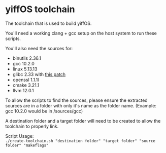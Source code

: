 # yiffOS toolchain
The toolchain that is used to build yiffOS.

You'll need a working clang + gcc setup on the host system to run these scripts.
 
You'll also need the sources for:
* binutils 2.36.1
* gcc 10.2.0
* linux 5.13.13
* glibc 2.33 with [this patch](https://www.linuxfromscratch.org/patches/downloads/glibc/glibc-2.33-fhs-1.patch)
* openssl 1.1.1l
* cmake 3.21.1
* llvm 12.0.1
 
To allow the scripts to find the sources, please ensure the extracted sources are in a folder with only it's name as the folder name. (Example: gcc 10.2.0 would be in /sources/gcc)

A destination folder and a target folder will need to be created to allow the toolchain to properly link.

Script Usage:  
`./create-toolchain.sh "destination folder" "target folder" "source folder" "makeflags"`
